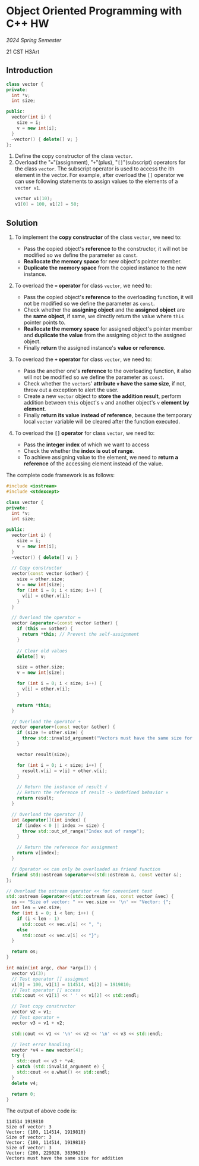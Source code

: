 # Object Oriented Programming with C++ HW

*2024 Spring Semester*

$\text{21 CST H3Art}$

## Introduction

```c++
class vector {
private:
  int *v;
  int size;

public:
  vector(int i) {
    size = i;
    v = new int[i];
  }
  ~vector() { delete[] v; }
};
```

1. Define the copy constructor of the class `vector`.
2. Overload the "`=`"(assignment), "`+`"(plus), "`[]`"(subscript) operators for the class `vector`.
   The subscript operator is used to access the ith element in the vector. For example, after overload the `[]` operator we can use following statements to assign values to the elements of a `vector v1`.
   ```c++
   vector v1(10);
   v1[0] = 100, v1[2] = 50;
   ```

## Solution

1. To implement the **copy constructor** of the class `vector`, we need to:
    - Pass the copied object's **reference** to the constructor, it will not be modified so we define the parameter as `const`.
    - **Reallocate the memory space** for new object's pointer member.
    - **Duplicate the memory space** from the copied instance to the new instance.

2. To overload the **`=` operator** for class `vector`, we need to:
    - Pass the copied object's **reference** to the overloading function, it will not be modified so we define the parameter as `const`.
    - Check whether the **assigning object** and the **assigned object** are the **same object**, if same, we directly return the value where `this` pointer points to.
    - **Reallocate the memory space** for assigned object's pointer member and **duplicate the value** from the assigning object to the assigned object.
    - Finally **return** the assigned instance's **value or reference**.

3. To overload the **`+` operator** for class `vector`, we need to:
    - Pass the another one's **reference** to the overloading function, it also will not be modified so we define the parameter as `const`.
    - Check whether the `vector`s' **attribute `v` have the same size**, if not, throw out a exception to alert the user.
    - Create a new `vector` object to **store the addition result**, perform addition between `this` object's `v` and another object's `v` **element by element**.
    - Finally **return its value instead of reference**, because the temporary local `vector` variable will be cleared after the function executed.

4. To overload the **`[]` operator** for class `vector`, we need to:
    - Pass the **integer index** of which we want to access
    - Check the whether the **index is out of range**.
    - To achieve assigning value to the element, we need to **return a reference** of the accessing element instead of the value.

The complete code framework is as follows:
```c++
#include <iostream>
#include <stdexcept>

class vector {
private:
  int *v;
  int size;

public:
  vector(int i) {
    size = i;
    v = new int[i];
  }
  ~vector() { delete[] v; }

  // Copy constructor
  vector(const vector &other) {
    size = other.size;
    v = new int[size];
    for (int i = 0; i < size; i++) {
      v[i] = other.v[i];
    }
  }

  // Overload the operator =
  vector &operator=(const vector &other) {
    if (this == &other) {
      return *this; // Prevent the self-assignment
    }
    
    // Clear old values
    delete[] v;
```
```c++
    size = other.size;
    v = new int[size];

    for (int i = 0; i < size; i++) {
      v[i] = other.v[i];
    }

    return *this;
  }

  // Overload the operator +
  vector operator+(const vector &other) {
    if (size != other.size) {
      throw std::invalid_argument("Vectors must have the same size for addition");
    }

    vector result(size);

    for (int i = 0; i < size; i++) {
      result.v[i] = v[i] + other.v[i];
    }

    // Return the instance of result √
    // Return the reference of result -> Undefined behavior ×
    return result;
  }

  // Overload the operator []
  int &operator[](int index) {
    if (index < 0 || index >= size) {
      throw std::out_of_range("Index out of range");
    }

    // Return the reference for assignment
    return v[index];
  }

  // Operator << can only be overloaded as friend function
  friend std::ostream &operator<<(std::ostream &, const vector &);
};

// Overload the ostream operator << for convenient test
std::ostream &operator<<(std::ostream &os, const vector &vec) {
  os << "Size of vector: " << vec.size << '\n' << "Vector: {";
  int len = vec.size;
  for (int i = 0; i < len; i++) {
    if (i < len - 1)
      std::cout << vec.v[i] << ", ";
    else
      std::cout << vec.v[i] << "}";
  }

  return os;
}

int main(int argc, char *argv[]) {
  vector v1(3);
  // Test operator [] assigment
  v1[0] = 100, v1[1] = 114514, v1[2] = 1919810;
  // Test operator [] access
  std::cout << v1[1] << ' ' << v1[2] << std::endl;

  // Test copy constructor
  vector v2 = v1;
  // Test operator +
  vector v3 = v1 + v2;

  std::cout << v1 << '\n' << v2 << '\n' << v3 << std::endl;

  // Test error handling
  vector *v4 = new vector(4);
  try {
    std::cout << v3 + *v4;
  } catch (std::invalid_argument e) {
    std::cout << e.what() << std::endl;
  }
  delete v4;

  return 0;
}
```

The output of above code is:
```text
114514 1919810
Size of vector: 3
Vector: {100, 114514, 1919810}
Size of vector: 3
Vector: {100, 114514, 1919810}
Size of vector: 3
Vector: {200, 229028, 3839620}
Vectors must have the same size for addition
```